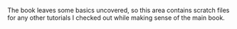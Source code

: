 The book leaves some basics uncovered, so this area contains scratch files
for any other tutorials I checked out while making sense of the main book.
